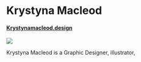 # Krystyna Macleod

#### [Krystynamacleod.design](http://krystynamacleod.design)

![](photo.jpg)

Krystyna Macleod is a Graphic Designer, illustrator,
